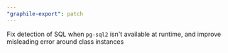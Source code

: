 ```yaml
---
"graphile-export": patch
---
```


Fix detection of SQL when `pg-sql2` isn't available at runtime, and improve
misleading error around class instances
